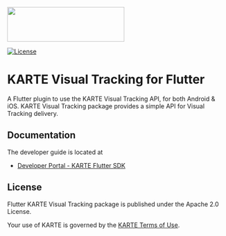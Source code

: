 <a href="https://karte.io"><img src="https://karte.io/assets/images/common/logo_black.svg" width="270" height="80"></img></a>

[![License](https://img.shields.io/badge/license-Apache%202-blue)](https://github.com/plaidev/karte-flutter/blob/master/LICENSE)

# KARTE Visual Tracking for Flutter

A Flutter plugin to use the KARTE Visual Tracking API, for both Android & iOS.
KARTE Visual Tracking package provides a simple API for Visual Tracking delivery.

## Documentation
The developer guide is located at
- [Developer Portal - KARTE Flutter SDK](https://developers.karte.io/docs/flutter-sdk)

## License
Flutter KARTE Visual Tracking package is published under the Apache 2.0 License.

Your use of KARTE is governed by the [KARTE Terms of Use](https://karte.io/legal/terms-of-use-en.html).
